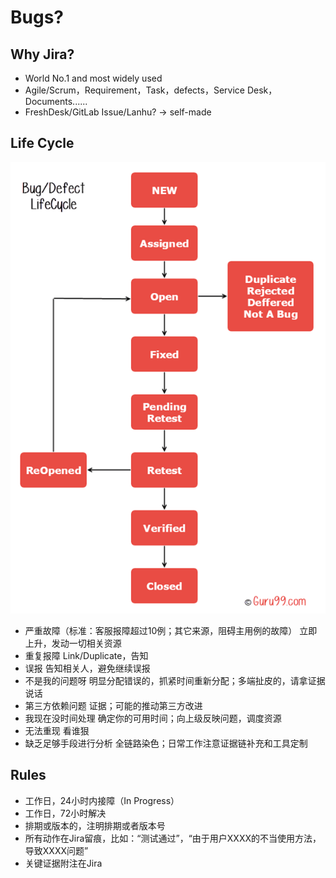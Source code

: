 # Bugs?
## Why Jira?
- World No.1 and most widely used
- Agile/Scrum，Requirement，Task，defects，Service Desk，Documents......
- FreshDesk/GitLab Issue/Lanhu? -> self-made
## Life Cycle

![](./img/012715_0802_BugLifeCycl1.png)

- 严重故障（标准：客服报障超过10例；其它来源，阻碍主用例的故障）
	立即上升，发动一切相关资源
- 重复报障
	Link/Duplicate，告知
- 误报
	告知相关人，避免继续误报
- 不是我的问题呀
	明显分配错误的，抓紧时间重新分配；多端扯皮的，请拿证据说话
- 第三方依赖问题
	证据；可能的推动第三方改进
- 我现在没时间处理
	确定你的可用时间；向上级反映问题，调度资源
- 无法重现
	看谁狠
- 缺乏足够手段进行分析
	全链路染色；日常工作注意证据链补充和工具定制
## Rules
- 工作日，24小时内接障（In Progress）
- 工作日，72小时解决
- 排期或版本的，注明排期或者版本号
- 所有动作在Jira留痕，比如：“测试通过”，“由于用户XXXX的不当使用方法，导致XXXX问题”
- 关键证据附注在Jira